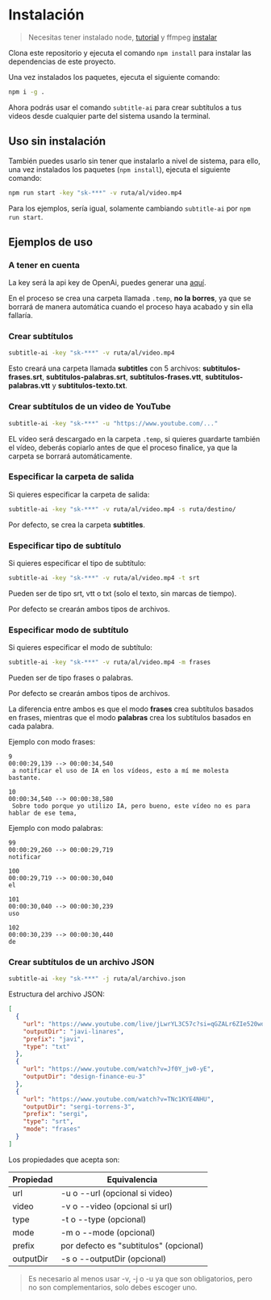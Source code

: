 # Instalación

> Necesitas tener instalado node, [tutorial](https://docs.npmjs.com/downloading-and-installing-node-js-and-npm) y ffmpeg [instalar](https://ffmpeg.org/download.html)

Clona este repositorio y ejecuta el comando `npm install` para instalar las dependencias de este proyecto.

Una vez instalados los paquetes, ejecuta el siguiente comando:

```bash
npm i -g .
```

Ahora podrás usar el comando `subtitle-ai` para crear subtítulos a tus videos desde cualquier parte del sistema usando la terminal.

## Uso sin instalación

También puedes usarlo sin tener que instalarlo a nivel de sistema, para ello, una vez instalados los paquetes (`npm install`), ejecuta el siguiente comando:

```bash
npm run start -key "sk-***" -v ruta/al/video.mp4
```

Para los ejemplos, sería igual, solamente cambiando `subtitle-ai` por `npm run start`.

## Ejemplos de uso

### A tener en cuenta

La key será la api key de OpenAi, puedes generar una [aquí](https://platform.openai.com/api-keys).

En el proceso se crea una carpeta llamada `.temp`, **no la borres**, ya que se borrará de manera automática cuando el proceso haya acabado y sin ella fallaría.

### Crear subtítulos

```bash
subtitle-ai -key "sk-***" -v ruta/al/video.mp4
```

Esto creará una carpeta llamada **subtitles** con 5 archivos: **subtitulos-frases.srt**, **subtitulos-palabras.srt**, **subtitulos-frases.vtt**, **subtitulos-palabras.vtt** y **subtitulos-texto.txt**.

### Crear subtítulos de un video de YouTube

```bash
subtitle-ai -key "sk-***" -u "https://www.youtube.com/..."
```

EL vídeo será descargado en la carpeta `.temp`, si quieres guardarte también el vídeo, deberás copiarlo antes de que el proceso finalice, ya que la carpeta se borrará automáticamente.

### Especificar la carpeta de salida

Si quieres especificar la carpeta de salida:

```bash
subtitle-ai -key "sk-***" -v ruta/al/video.mp4 -s ruta/destino/
```

Por defecto, se crea la carpeta **subtitles**.

### Especificar tipo de subtítulo

Si quieres especificar el tipo de subtítulo:

```bash
subtitle-ai -key "sk-***" -v ruta/al/video.mp4 -t srt
```

Pueden ser de tipo srt, vtt o txt (solo el texto, sin marcas de tiempo).

Por defecto se crearán ambos tipos de archivos.

### Especificar modo de subtítulo

Si quieres especificar el modo de subtítulo:

```bash
subtitle-ai -key "sk-***" -v ruta/al/video.mp4 -m frases
```

Pueden ser de tipo frases o palabras.

Por defecto se crearán ambos tipos de archivos.

La diferencia entre ambos es que el modo **frases** crea subtítulos basados en frases, mientras que el modo **palabras** crea los subtítulos basados en cada palabra.

Ejemplo con modo frases:

```text
9
00:00:29,139 --> 00:00:34,540
 a notificar el uso de IA en los vídeos, esto a mí me molesta bastante.

10
00:00:34,540 --> 00:00:38,580
 Sobre todo porque yo utilizo IA, pero bueno, este vídeo no es para hablar de ese tema,
```

Ejemplo con modo palabras:

```text
99
00:00:29,260 --> 00:00:29,719
notificar

100
00:00:29,719 --> 00:00:30,040
el

101
00:00:30,040 --> 00:00:30,239
uso

102
00:00:30,239 --> 00:00:30,440
de
```

### Crear subtítulos de un archivo JSON

```bash
subtitle-ai -key "sk-***" -j ruta/al/archivo.json
```

Estructura del archivo JSON:

```json
[
  {
    "url": "https://www.youtube.com/live/jLwrYL3C57c?si=qGZALr6ZIe520wq3",
    "outputDir": "javi-linares",
    "prefix": "javi",
    "type": "txt"
  },
  {
    "url": "https://www.youtube.com/watch?v=Jf0Y_jw0-yE",
    "outputDir": "design-finance-eu-3"
  },
  {
    "url": "https://www.youtube.com/watch?v=TNc1KYE4NHU",
    "outputDir": "sergi-torrens-3",
    "prefix": "sergi",
    "type": "srt",
    "mode": "frases"
  }
]
```

Los propiedades que acepta son:

| Propiedad | Equivalencia                           |
| --------- | -------------------------------------- |
| url       | -u o --url (opcional si video)         |
| video     | -v o --video (opcional si url)         |
| type      | -t o --type (opcional)                 |
| mode      | -m o --mode (opcional)                 |
| prefix    | por defecto es "subtitulos" (opcional) |
| outputDir | -s o --outputDir (opcional)            |

> Es necesario al menos usar -v, -j o -u ya que son obligatorios, pero no son complementarios, solo debes escoger uno.
